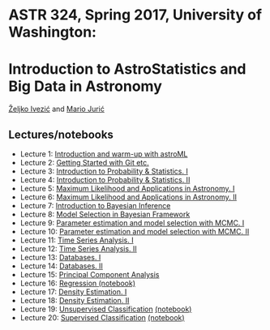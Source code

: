 
# ASTR 324, Spring 2017, University of Washington: 
# Introduction to AstroStatistics and Big Data in Astronomy

[Željko Ivezić](http://www.astro.washington.edu/users/ivezic/) and [Mario Jurić](http://research.majuric.org)

## Lectures/notebooks 

 *  Lecture 1: [Introduction and warm-up with astroML](Week-1-Tue.key)
 *  Lecture 2: [Getting Started with Git etc.](Week-1-Thu.ipynb)
 *  Lecture 3: [Introduction to Probability & Statistics. I](Week-2-Tue.ipynb)
 *  Lecture 4: [Introduction to Probability & Statistics. II](Week-2-Thu.ipynb)
 *  Lecture 5: [Maximum Likelihood and Applications in Astronomy. I](Week-3-Tue.ipynb)
 *  Lecture 6: [Maximum Likelihood and Applications in Astronomy. II](Week-3-Thu.ipynb)
 *  Lecture 7: [Introduction to Bayesian Inference](Week-4-Tue.ipynb)
 *  Lecture 8: [Model Selection in Bayesian Framework](Week-4-Thu.ipynb)
 *  Lecture 9: [Parameter estimation and model selection with MCMC. I](Week-5-Tue.ipynb)
 * Lecture 10: [Parameter estimation and model selection with MCMC. II](Week-5-Thu.ipynb)
 * Lecture 11: [Time Series Analysis. I](Week-6-Tue.ipynb)
 * Lecture 12: [Time Series Analysis. II](Week-6-Thu.ipynb)
 * Lecture 13: [Databases. I](Week-7-Tue/Week-7-Tue-Thu.pdf)
 * Lecture 14: [Databases. II](Week-7-Tue/Week-7-Tue-Thu.pdf)
 * Lecture 15: [Principal Component Analysis](Week-8-Tue.key)
 * Lecture 16: [Regression ](Week-8-Thu.key) [(notebook)](Week-8-Thu.ipynb)
 * Lecture 17: [Density Estimation. I](Week-9-Tue.pdf)
 * Lecture 18: [Density Estimation. II](Week-9-Thu.pdf) 
 * Lecture 19: [Unsupervised Classification](Week-10-Tue.key) [(notebook)](Week-10-Tue.ipynb)
 * Lecture 20: [Supervised Classification](Week-10-Thu.key) [(notebook)](Week-10-Thu.ipynb)
